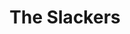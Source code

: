---
title: "The Slackers"
summary: "American ska band from New York City formed in Manhattan in 1991."
image: "the-slackers.jpg"
apple_music_artist_url: "https://music.apple.com/gb/artist/the-slackers/28428017"
wikipedia_url: "none"
---